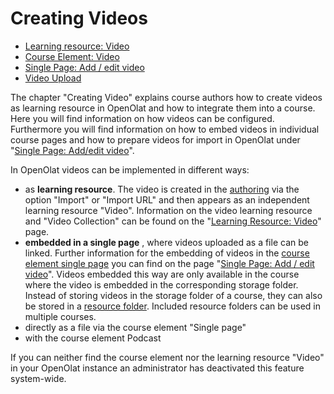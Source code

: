 # Creating Videos

  * [Learning resource: Video](Learning_resource_Video.md)
  * [Course Element: Video](Course+Element%EF%B9%95+Video.html)
  * [Single Page: Add / edit video](Single_Page_Add_edit_video.md)
  * [Video Upload](Video_Upload.md)

  

The chapter "Creating Video" explains course authors how to create videos as
learning resource in OpenOlat and how to integrate them into a course. Here
you will find information on how videos can be configured. Furthermore you
will find information on how to embed videos in individual course pages and
how to prepare videos for import in OpenOlat under "[Single Page: Add/edit
video](Single_Page_Add_edit_video.md)".

In OpenOlat videos can be implemented in different ways:

  * as  **learning resource**. The video is created in the [authoring](../authoring/Various_Types_of_Learning_Resources.md) via the option "Import" or "Import URL" and then appears as an independent learning resource "Video". Information on the video learning resource and "Video Collection" can be found on the "[Learning Resource: Video](Learning_resource_Video.md)" page.
  *  **embedded in a single page** , where videos uploaded as a file can be linked. Further information for the embedding of videos in the [course element single page](../course_elements/Course_Element_Single_Page.md) you can find on the page "[Single Page: Add / edit video](../../pages/viewpage.action%EF%B9%96pageId=15204417.html)". Videos embedded this way are only available in the course where the video is embedded in the corresponding storage folder. Instead of storing videos in the storage folder of a course, they can also be stored in a [resource folder](../course_create/Course_Settings.md#CourseSettings-_detail_ressourcen).  Included resource folders can be used in multiple courses.
  * directly as a file via the course element "Single page"
  * with the course element Podcast

If you can neither find the course element nor the learning resource "Video"
in your OpenOlat instance an administrator has deactivated this feature
system-wide.

